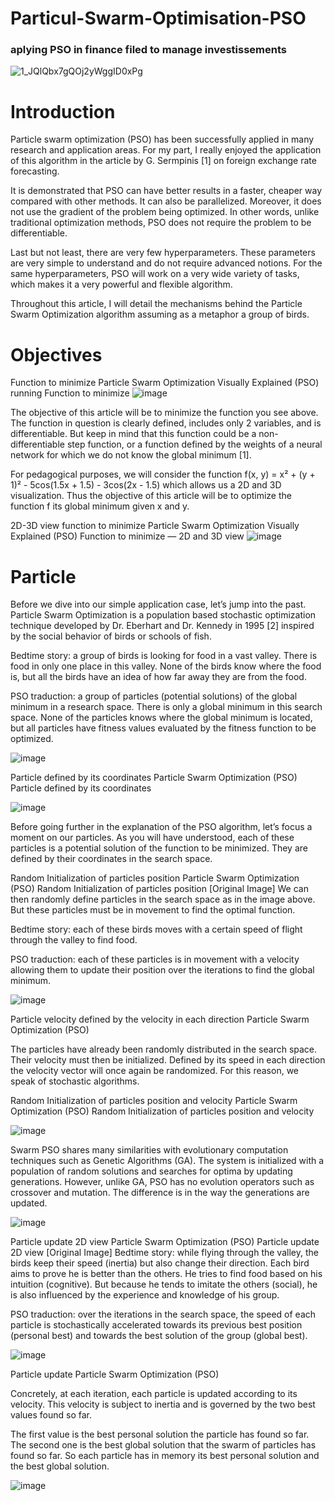 # Particul-Swarm-Optimisation-PSO
<h3>aplying PSO in finance filed to manage investissements</h3>

![1_JQlQbx7gQOj2yWggID0xPg](https://user-images.githubusercontent.com/54851310/175163522-a73b7231-92aa-4f54-86d7-f54dbfc65692.gif)


# Introduction


Particle swarm optimization (PSO) has been successfully applied in many research and application areas. For my part, I really enjoyed the application of this algorithm in the article by G. Sermpinis [1] on foreign exchange rate forecasting.

It is demonstrated that PSO can have better results in a faster, cheaper way compared with other methods. It can also be parallelized. Moreover, it does not use the gradient of the problem being optimized. In other words, unlike traditional optimization methods, PSO does not require the problem to be differentiable.

Last but not least, there are very few hyperparameters. These parameters are very simple to understand and do not require advanced notions. For the same hyperparameters, PSO will work on a very wide variety of tasks, which makes it a very powerful and flexible algorithm.

Throughout this article, I will detail the mechanisms behind the Particle Swarm Optimization algorithm assuming as a metaphor a group of birds.

# Objectives


Function to minimize Particle Swarm Optimization Visually Explained (PSO) running
Function to minimize 
![image](https://user-images.githubusercontent.com/54851310/175163144-aa0e98cd-0c01-43f2-8b50-9a3b8f4093d5.png)

The objective of this article will be to minimize the function you see above. The function in question is clearly defined, includes only 2 variables, and is differentiable. But keep in mind that this function could be a non-differentiable step function, or a function defined by the weights of a neural network for which we do not know the global minimum [1].

For pedagogical purposes, we will consider the function f(x, y) = x² + (y + 1)² - 5cos(1.5x + 1.5) - 3cos(2x - 1.5) which allows us a 2D and 3D visualization. Thus the objective of this article will be to optimize the function f its global minimum given x and y.

2D-3D view function to minimize Particle Swarm Optimization Visually Explained (PSO)
Function to minimize — 2D and 3D view 
![image](https://user-images.githubusercontent.com/54851310/175163185-a08b1450-6417-41dd-bd9d-845266921046.png)

# Particle


Before we dive into our simple application case, let’s jump into the past. Particle Swarm Optimization is a population based stochastic optimization technique developed by Dr. Eberhart and Dr. Kennedy in 1995 [2] inspired by the social behavior of birds or schools of fish.

Bedtime story: a group of birds is looking for food in a vast valley. There is food in only one place in this valley. None of the birds know where the food is, but all the birds have an idea of how far away they are from the food.

PSO traduction: a group of particles (potential solutions) of the global minimum in a research space. There is only a global minimum in this search space. None of the particles knows where the global minimum is located, but all particles have fitness values evaluated by the fitness function to be optimized.


![image](https://user-images.githubusercontent.com/54851310/175163269-7478a8fd-7692-4b69-b8c3-d0f4e972fbda.png)


Particle defined by its coordinates Particle Swarm Optimization (PSO)
Particle defined by its coordinates


![image](https://user-images.githubusercontent.com/54851310/175163303-28925589-a3fb-4d8e-8fee-ce90251eb51d.png)

Before going further in the explanation of the PSO algorithm, let’s focus a moment on our particles. As you will have understood, each of these particles is a potential solution of the function to be minimized. They are defined by their coordinates in the search space.

Random Initialization of particles position Particle Swarm Optimization (PSO)
Random Initialization of particles position [Original Image]
We can then randomly define particles in the search space as in the image above. But these particles must be in movement to find the optimal function.

Bedtime story: each of these birds moves with a certain speed of flight through the valley to find food.

PSO traduction: each of these particles is in movement with a velocity allowing them to update their position over the iterations to find the global minimum.

![image](https://user-images.githubusercontent.com/54851310/175790223-d880dba6-b259-41fe-9499-d61820f61619.png)


Particle velocity defined by the velocity in each direction Particle Swarm Optimization (PSO)


The particles have already been randomly distributed in the search space. Their velocity must then be initialized. Defined by its speed in each direction the velocity vector will once again be randomized. For this reason, we speak of stochastic algorithms.

Random Initialization of particles position and velocity Particle Swarm Optimization (PSO)
Random Initialization of particles position and velocity 

![image](https://user-images.githubusercontent.com/54851310/175790294-1f2f4eda-b6c0-4cf0-93f2-bf3a5c02fa72.png)

Swarm
PSO shares many similarities with evolutionary computation techniques such as Genetic Algorithms (GA). The system is initialized with a population of random solutions and searches for optima by updating generations. However, unlike GA, PSO has no evolution operators such as crossover and mutation. The difference is in the way the generations are updated.

![image](https://user-images.githubusercontent.com/54851310/176122937-dbf346d8-090c-405b-bfbf-a7de22ec9ec2.png)


Particle update 2D view Particle Swarm Optimization (PSO)
Particle update 2D view [Original Image]
Bedtime story: while flying through the valley, the birds keep their speed (inertia) but also change their direction. Each bird aims to prove he is better than the others. He tries to find food based on his intuition (cognitive). But because he tends to imitate the others (social), he is also influenced by the experience and knowledge of his group.

PSO traduction: over the iterations in the search space, the speed of each particle is stochastically accelerated towards its previous best position (personal best) and towards the best solution of the group (global best).


![image](https://user-images.githubusercontent.com/54851310/176123135-77a0d185-165a-47d4-b995-e47536afc8bb.png)

Particle update Particle Swarm Optimization (PSO)

Concretely, at each iteration, each particle is updated according to its velocity. This velocity is subject to inertia and is governed by the two best values found so far.

The first value is the best personal solution the particle has found so far. The second one is the best global solution that the swarm of particles has found so far. So each particle has in memory its best personal solution and the best global solution.

![image](https://user-images.githubusercontent.com/54851310/176123301-6e440d5d-dcbb-45f7-bb58-f6e8100c06a0.png)




